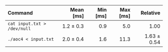 | Command | Mean [ms] | Min [ms] | Max [ms] | Relative |
|:---|---:|---:|---:|---:|
| `cat input.txt > /dev/null` | 1.2 ± 0.3 | 0.9 | 5.0 | 1.00 |
| `./aoc4 < input.txt` | 2.0 ± 0.4 | 1.6 | 11.3 | 1.63 ± 0.54 |
